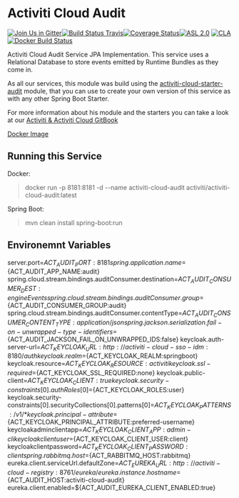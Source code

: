 # Activiti Cloud Audit
[![Join Us in Gitter](https://badges.gitter.im/Activiti/Activiti7.svg)](https://gitter.im/Activiti/Activiti7?utm_source=badge&utm_medium=badge&utm_campaign=pr-badge&utm_content=badge)[![Build Status Travis](https://travis-ci.org/Activiti/activiti-cloud-audit.svg?branch=master)](https://travis-ci.org/Activiti/activiti-cloud-audit)[![Coverage Status](http://img.shields.io/codecov/c/github/Activiti/activiti-cloud-audit/master.svg?maxAge=86400)](https://codecov.io/gh/Activiti/activiti-cloud-audit)[![ASL 2.0](https://img.shields.io/hexpm/l/plug.svg)](https://github.com/Activiti/activiti-cloud-audit/blob/master/LICENSE.txt) [![CLA](https://cla-assistant.io/readme/badge/Activiti/activiti-cloud-audit)](https://cla-assistant.io/Activiti/activiti-cloud-audit)[![Docker Build Status](https://img.shields.io/docker/build/activiti/activiti-cloud-audit.svg)](https://hub.docker.com/r/activiti/activiti-cloud-audit/)

Activiti Cloud Audit Service JPA Implementation. This service uses a Relational Database to store events emitted by Runtime Bundles as they come in.

As all our services, this module was build using the [activiti-cloud-starter-audit](https://github.com/activiti/activiti-cloud-audit-service) module, that you can use to create your own version of this service as with any other Spring Boot Starter.  

For more information about his module and the starters you can take a look at our [Activiti & Activiti Cloud GitBook](https://activiti.gitbooks.io/activiti-7-developers-guide/content/components/activiti-cloud-app/AuditService.html)

[Docker Image](https://hub.docker.com/r/activiti/activiti-cloud-audit/)

## Running this Service

Docker: 
> docker run -p 8181:8181 -d --name activiti-cloud-audit activiti/activiti-cloud-audit:latest

Spring Boot: 
> mvn clean install spring-boot:run

## Environemnt Variables

server.port=${ACT_AUDIT_PORT:8181}
spring.application.name=${ACT_AUDIT_APP_NAME:audit}
spring.cloud.stream.bindings.auditConsumer.destination=${ACT_AUDIT_CONSUMER_DEST:engineEvents}
spring.cloud.stream.bindings.auditConsumer.group=${ACT_AUDIT_CONSUMER_GROUP:audit}
spring.cloud.stream.bindings.auditConsumer.contentType=${ACT_AUDIT_CONSUMER_CONTENT_TYPE:application/json}
spring.jackson.serialization.fail-on-unwrapped-type-identifiers=${ACT_AUDIT_JACKSON_FAIL_ON_UNWRAPPED_IDS:false}
keycloak.auth-server-url=${ACT_KEYCLOAK_URL:http://activiti-cloud-sso-idm:8180/auth}
keycloak.realm=${ACT_KEYCLOAK_REALM:springboot}
keycloak.resource=${ACT_KEYCLOAK_RESOURCE:activiti}
keycloak.ssl-required=${ACT_KEYCLOAK_SSL_REQUIRED:none}
keycloak.public-client=${ACT_KEYCLOAK_CLIENT:true}
keycloak.security-constraints[0].authRoles[0]=${ACT_KEYCLOAK_ROLES:user}
keycloak.security-constraints[0].securityCollections[0].patterns[0]=${ACT_KEYCLOAK_PATTERNS:/v1/*}
keycloak.principal-attribute=${ACT_KEYCLOAK_PRINCIPAL_ATTRIBUTE:preferred-username}
keycloakadminclientapp=${ACT_KEYCLOAK_CLIENT_APP:admin-cli}
keycloakclientuser=${ACT_KEYCLOAK_CLIENT_USER:client}
keycloakclientpassword=${ACT_KEYCLOAK_CLIENT_PASSWORD:client}
spring.rabbitmq.host=${ACT_RABBITMQ_HOST:rabbitmq}
eureka.client.serviceUrl.defaultZone=${ACT_EUREKA_URL:http://activiti-cloud-registry:8761/eureka/}
eureka.instance.hostname=${ACT_AUDIT_HOST:activiti-cloud-audit}
eureka.client.enabled=${ACT_AUDIT_EUREKA_CLIENT_ENABLED:true}
